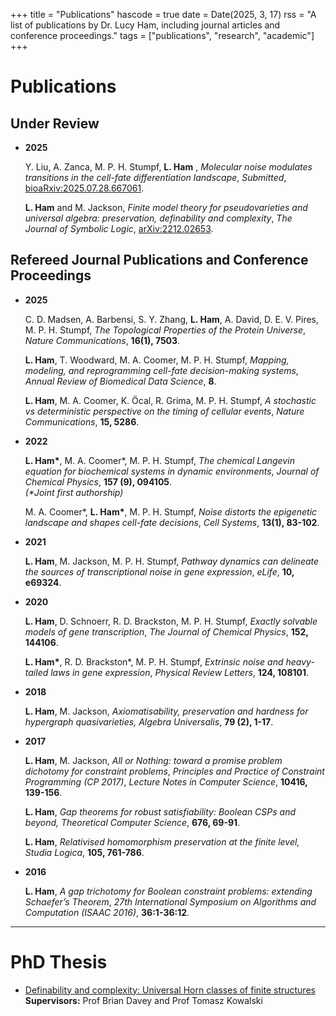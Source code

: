 +++
title = "Publications"
hascode = true
date = Date(2025, 3, 17)
rss = "A list of publications by Dr. Lucy Ham, including journal articles and conference proceedings."
tags = ["publications", "research", "academic"]
+++


# Publications

## Under Review

- **2025**  

  Y. Liu, A. Zanca, M. P. H. Stumpf, **L. Ham** , *Molecular noise modulates transitions in the cell-fate differentiation landscape*, *Submitted*, [bioaRxiv:2025.07.28.667061](https://doi.org/10.1101/2025.07.28.667061).

  **L. Ham** and M. Jackson, *Finite model theory for pseudovarieties and universal algebra: preservation, definability and complexity*, *The Journal of Symbolic Logic*, [arXiv:2212.02653](https://arxiv.org/abs/2212.02653).

## Refereed Journal Publications and Conference Proceedings
- **2025**  

  C. D. Madsen, A. Barbensi, S. Y. Zhang, **L. Ham**, A. David, D. E. V. Pires, M. P. H. Stumpf, *The Topological Properties of the Protein Universe*, *Nature Communications*, **16(1), 7503**.

    **L. Ham**, T. Woodward, M. A. Coomer, M. P. H. Stumpf, *Mapping, modeling, and reprogramming cell-fate decision-making systems*, *Annual Review of Biomedical Data Science*, **8**.
 



  **L. Ham**, M. A. Coomer, K. Öcal, R. Grima, M. P. H. Stumpf, *A stochastic vs deterministic perspective on the timing of cellular events*, *Nature Communications*, **15, 5286**.  

- **2022**  

  **L. Ham\***, M. A. Coomer\*, M. P. H. Stumpf, *The chemical Langevin equation for biochemical systems in dynamic environments*, *Journal of Chemical Physics*, **157 (9), 094105**.  
  *(\*Joint first authorship)*  

  M. A. Coomer\*, **L. Ham\***, M. P. H. Stumpf, *Noise distorts the epigenetic landscape and shapes cell-fate decisions*, *Cell Systems*, **13(1), 83-102**.  
   

- **2021**  

  **L. Ham**, M. Jackson, M. P. H. Stumpf, *Pathway dynamics can delineate the sources of transcriptional noise in gene expression*, *eLife*, **10, e69324**.  
  

- **2020**  

  **L. Ham**, D. Schnoerr, R. D. Brackston, M. P. H. Stumpf, *Exactly solvable models of gene transcription*, *The Journal of Chemical Physics*, **152, 144106**.  
  
  **L. Ham\***, R. D. Brackston\*, M. P. H. Stumpf, *Extrinsic noise and heavy-tailed laws in gene expression*, *Physical Review Letters*, **124, 108101**.  
 
 - **2018** 

    **L. Ham**, M. Jackson, *Axiomatisability, preservation and hardness for hypergraph quasivarieties, Algebra Universalis*, **79 (2), 1-17**.

- **2017**  

    **L. Ham**, M. Jackson, *All or Nothing: toward a promise problem dichotomy for constraint problems*, *Principles and Practice of Constraint Programming (CP 2017)*, *Lecture Notes in Computer Science*, **10416, 139-156**.  

    **L. Ham**, *Gap theorems for robust satisfiability: Boolean CSPs and beyond, Theoretical Computer Science*, **676, 69-91**.

    **L. Ham**, *Relativised homomorphism preservation at the finite level, Studia Logica*, **105, 761-786**.
  

- **2016**  

  **L. Ham**, *A gap trichotomy for Boolean constraint problems: extending Schaefer’s Theorem*, *27th International Symposium on Algorithms and Computation (ISAAC 2016)*, **36:1-36:12**.  
---
# PhD Thesis 

- [Definability and complexity: Universal Horn classes of finite structures](https://opal.latrobe.edu.au/articles/thesis/Definability_and_complexity_Universal_Horn_classes_of_finite_structures/21857334?file=38787465)
  **Supervisors:** Prof Brian Davey and Prof Tomasz Kowalski
